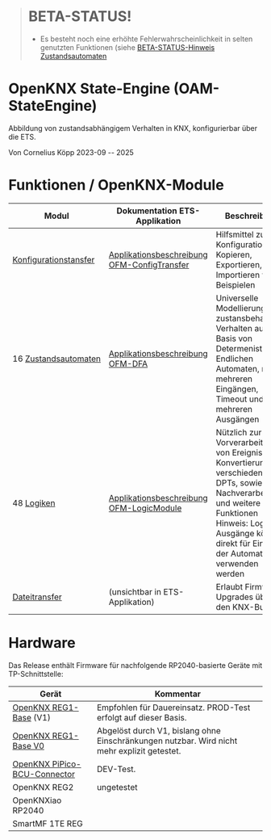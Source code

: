 > # BETA-STATUS!
>
> * Es besteht noch eine erhöhte Fehlerwahrscheinlichkeit in selten genutzten Funktionen (siehe [BETA-STATUS-Hinweis Zustandsautomaten](https://github.com/OpenKNX/OFM-DFA#beta-status-)


# OpenKNX State-Engine (OAM-StateEngine)

Abbildung von zustandsabhängigem Verhalten in KNX, konfigurierbar über die ETS.

Von Cornelius Köpp 2023-09 -- 2025

# Funktionen / OpenKNX-Module 

| Modul                                                                  | Dokumentation ETS-Applikation                                                                                                                       | Beschreibung                                                                                                                                                                                                            |
|------------------------------------------------------------------------|-----------------------------------------------------------------------------------------------------------------------------------------------------|-------------------------------------------------------------------------------------------------------------------------------------------------------------------------------------------------------------------------|
| [Konfigurationstansfer](https://github.com/OpenKNX/OFM-ConfigTransfer) | [Applikationsbeschreibung OFM-ConfigTransfer](https://github.com/OpenKNX/OFM-ConfigTransfer/blob/v1/doc/Applikationsbeschreibung-ConfigTransfer.md) | Hilfsmittel zur Konfiguration: Kopieren, Exportieren, Importieren von Beispielen                                                                                                                                        |
| 16&nbsp;[Zustandsautomaten](https://github.com/OpenKNX/OFM-DFA)        | [Applikationsbeschreibung OFM-DFA](https://github.com/OpenKNX/OFM-DFA/blob/beta/doc/DFA_Applikationsbeschreibung.md)                                | Universelle Modellierung von zustansbehaftetem Verhalten auf Basis von Determenistischen Endlichen Automaten, mit mehreren Eingängen, Timeout und mehreren Ausgängen                                                    |
| 48&nbsp;[Logiken](https://github.com/OpenKNX/OFM-LogicModule)          | [Applikationsbeschreibung OFM-LogicModule](https://github.com/OpenKNX/OFM-LogicModule/blob/v1/doc/Applikationsbeschreibung-Logik.md)                | Nützlich zur Vorverarbeitung von Ereignissen, Konvertierung aus verschiedenste DPTs, sowie Nachverarbeitung und weitere Funktionen<br>Hinweis: Logik-Ausgänge können direkt für Eingänge der Automaten verwenden werden |
| [Dateitransfer](https://github.com/OpenKNX/OFM-FileTransferModule)     | (unsichtbar in ETS-Applikation)                                                                                                                     | Erlaubt Firmware-Upgrades über den KNX-Bus                                                                                                                                                                              |



# Hardware

Das Release enthält Firmware für nachfolgende RP2040-basierte Geräte mit TP-Schnittstelle:

| Gerät                                                                                        | Kommentar                                                                                   |
|----------------------------------------------------------------------------------------------|---------------------------------------------------------------------------------------------|
| [OpenKNX REG1-Base](https://github.com/OpenKNX/OpenKNX/wiki/REG1-Base) (V1)                  | Empfohlen für Dauereinsatz. PROD-Test erfolgt auf dieser Basis.                             |
| [OpenKNX REG1-Base V0](https://github.com/OpenKNX/OpenKNX/wiki/REG1-Base-V0)                 | Abgelöst durch V1, bislang ohne Einschränkungen nutzbar. Wird nicht mehr explizit getestet. |
| [OpenKNX PiPico-BCU-Connector](https://github.com/OpenKNX/OpenKNX/wiki/PiPico-BCU-Connector) | DEV-Test.                                                                                   |
| OpenKNX REG2                                                                                 | ungetestet                                                                                  |
| OpenKNXiao RP2040                                                                            |                                                                                             |
| SmartMF 1TE REG                                                                              |                                                                                             |
